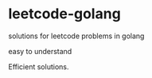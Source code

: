 # leetcode-golang

solutions for leetcode problems in golang

easy to understand

Efficient solutions.
